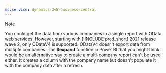 ```yaml
---
ms.service: dynamics-365-business-central
---
```

> [!NOTE]
> You could get the data from various companies in a single report with OData web services. However, starting with [!INCLUDE [prod_short](prod_short.md)] 2021 release wave 2, only ODataV4 is supported. ODataV4 doesn't export data from multiple companies. The **$expand** function in Power BI that you might think would be an alternative way to create a multi-company report can't be used either. It creates a column with the company name but doesn't populate it with the company data after a refresh.